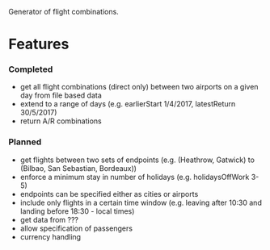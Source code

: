 Generator of flight combinations.

# Features

### Completed
* get all flight combinations (direct only) between two airports on a given day from file based data
* extend to a range of days (e.g. earlierStart 1/4/2017, latestReturn 30/5/2017)
* return A/R combinations

### Planned
* get flights between two sets of endpoints (e.g. (Heathrow, Gatwick) to (Bilbao, San Sebastian, Bordeaux))
* enforce a minimum stay in number of holidays (e.g. holidaysOffWork 3-5)
* endpoints can be specified either as cities or airports
* include only flights in a certain time window (e.g. leaving after 10:30 and landing before 18:30 - local times)
* get data from ???
* allow specification of passengers
* currency handling